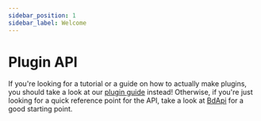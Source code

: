```yaml
---
sidebar_position: 1
sidebar_label: Welcome
---
```


# Plugin API

If you're looking for a tutorial or a guide on how to actually make plugins, you should take a look at our [plugin guide](/plugins/) instead! Otherwise, if you're just looking for a quick reference point for the API, take a look at [BdApi](./bdapi.md) for a good starting point.